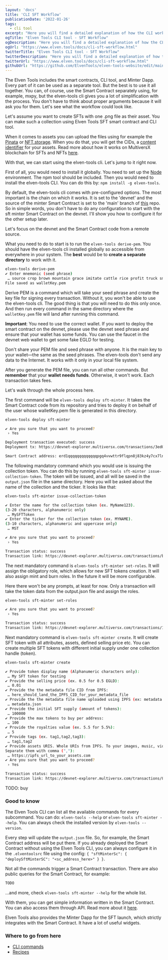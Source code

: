 ```yaml
---
layout: 'docs'
title: 'CLI SFT Workflow'
publicationDate: '2022-01-26'
tags:
  - cli tool
excerpt: "Here you will find a detailed explanation of how the CLI works with the SFT Minter smart contract."
ogTitle: "Elven Tools CLI tool - SFT Workflow"
ogDescription: "Here you will find a detailed explanation of how the CLI works with the SFT Minter smart contract."
ogUrl: "https://www.elven.tools/docs/cli-sft-workflow.html"
twitterTitle: "Elven Tools CLI tool - SFT Workflow"
twitterDescription: "Here you will find a detailed explanation of how the CLI works with the SFT Minter smart contract."
twitterUrl: "https://www.elven.tools/docs/cli-sft-workflow.html"
githubUrl: "https://github.com/ElvenTools/elven-tools-website/edit/main/src/docs/cli-sft-workflow.md"
---
```


The Elven Tools includes the smart contracts, CLI tool, and Minter Dapp. Every part of it can be used as a separate tool. But the best is to use it all together. You can, of course, use the Smart Contract separately using, for example, mxpy, but the elven-tools cli gives you a lot of simplification with the process. You don't have to think about proper arguments because it will ask you for them. Let's see what the workflow could look like.

Let's assume you want to create SFTs with one .png file as their asset. You can make such a collection using Elven Tools SFT smart contract and CLI tool.

When it comes to assets you can upload the files using for example the [Pinata](https://www.pinata.cloud/) or [NFT.storage](https://nft.storage/). When you do that, you will get the CIDs, a [content identifier](https://docs.ipfs.io/concepts/content-addressing/) for your assets. Read more about how it works on MultiversX blockchain for SFTs and NFTs [here](/docs/use-of-ipfs-in-the-multiversx-nft-ecosystem.html).

With that, we can start using the elven-tools cli. Let's jump to it right now.

First of all, you would need to install it globally. You need to set up the [Node](https://nodejs.org/en/) environment. The npm tool should be included. Then you would need to install the elven-tools CLI. You can do this by: `npm install -g elven-tools`.

By default, the elven-tools cli comes with pre-configured options. The most important is the chain on which it works. It is set to the 'devnet' and the source of the minter Smart Contract is set to the 'main' branch of [this](https://github.com/ElvenTools/elven-tools-sft-minter-sc) repo. So in simple words, you don't have to do any configuration to start with the sft minter Smart Contract on the devnet. I'll show you how to configure it for the other setup later.

Let's focus on the devnet and the Smart Contract code from a remote source.

What you need to do to start is to run the `elven-tools derive-pem`. You should have the elven-tools cli installed globally so accessible from everywhere in your system. The **best** would be to **create a separate directory** to work with it.

```bash
elven-tools derive-pem
✔ Enter mnemonic (seed phrase)
 … source crop brown mountain grace imitate cattle rice profit truck small soul castle prize tube spoil such topic code actor venue friend truck alien
File saved as walletKey.pem
```

Derive PEM is a command which will take your seed phrase and create the key file for signing every transaction. Without it, you won't be able to use the elven-tools cli. The good thing is that you will need to do this only once. And then run every command in the same directory where the `walletKey.pem` file will land after running this command.

**Important**: You need to use the correct wallet. If you want to deploy the smart contract on the devnet, please use the devnet seed phrase and ensure that your wallet has some funds. You can use the faucet in the devnet web wallet to get some fake EGLD for testing.

<div class="docs-error-box">
  Don't share your PEM file and seed phrase with anyone. It is the main key to your wallet—the same as the seed phrases. The elven-tools don't send any data to the Internet. It works with it only in your local file system.
</div>

After you generate the PEM file, you can run all other commands. But **remember** that your **wallet needs funds**. Otherwise, it won't work. Each transaction takes fees. 

Let's walk through the whole process here.

The first command will be `elven-tools deploy sft-minter`. It takes the Smart Contract code from its repository and tries to deploy it on behalf of the user whose walletKey.pem file is generated in this directory.

```bash
elven-tools deploy sft-minter

✔ Are you sure that you want to proceed?
 › Yes

Deployment transaction executed: success
Deployment tx: https://devnet-explorer.multiversx.com/transactions/3ed03f012b5bafbd1e3634ec37eab201d8fac087010b29ec9596fa4272ad47c9

Smart Contract address: erd1qqqqqqqqqqqqqpgq4vvwttr9flqpn8j83kz4y7cx7lnwvuys67es47jdmp
```

The following mandatory command which you would use is issuing the collection token. You can do this by running `elven-tools sft-minter issue-collection-token`. The token will be issued, and all will be saved in the `output.json` file in the same directory. Here you will be asked about the name of the collection and the ticker. It looks like that:

```bash
elven-tools sft-minter issue-collection-token

✔ Enter the name for the collection token (ex. MyName123). 
(3-20 characters, alphanumeric only)
 … MySFTToken
✔ Enter the ticker for the collection token (ex. MYNAME). 
(3-10 characters, alphanumeric and uppercase only)
 … MST

✔ Are you sure that you want to proceed?
 › Yes

Transaction status: success
Transaction link: https://devnet-explorer.multiversx.com/transactions/b4fca422919a102cec7be4270f21e9e11e2a9c323c7004dadac0ff4337962fa1
```

The next mandatory command is `elven-tools sft-minter set-roles`. It will assign the obligatory role, which allows for new SFT tokens creation. It will also assign mint and burn roles. In the future it will be more configurable. 

Here there won't be any prompts, at least for now. Only a transaction will take the token data from the output.json file and assign the roles.

```bash
elven-tools sft-minter set-roles

✔ Are you sure that you want to proceed?
 › Yes

Transaction status: success
Transaction link: https://devnet-explorer.multiversx.com/transactions/13338b54b7c278975be6745cb8384aba75264029e9aa2dc25105b7db1c572da3
```

Next mandatory command is `elven-tools sft-minter create`. It will create SFT token with all attributes, assets, defined selling price etc. You can create multiple SFT tokens with different initial supply under one collection handle (token).

```bash
elven-tools sft-minter create

✔ Provide token display name (Alphanumeric characters only):
 … My SFT token for testing 
✔ Provide the selling price (ex. 0.5 for 0.5 EGLD):
 … 0.01
✔ Provide the the metadata file CID from IPFS:
 … here_should_land_the_IPFS_CID_for_your_metadata_file
✔ Provide the the metadata file name uploaded using IPFS (ex: metadata.json):
 … metadata.json
✔ Provide the initial SFT supply (amount of tokens):
 … 100000
✔ Provide the max tokens to buy per address:
 … 100
✔ Provide the royalties value (ex. 5.5 for 5.5%):
 … 5
✔ Provide tags (ex. tag1,tag2,tag3):
 … tag1,tag2
✔ Provide assets URIS. Whole URIs from IPFS. To your images, music, video files.
Separate them with comma (","):
 … https://ipfs_url_to_your_assets.com
✔ Are you sure that you want to proceed?
 › Yes

Transaction status: success
Transaction link: https://devnet-explorer.multiversx.com/transactions/8fc21a08d62d2d1312add3a89d758b8e4610bf9ec1ac799def52c75ef80e4e7f
```




TODO: buy


### Good to know

The Elven Tools CLI can list all the available commands for every subcommand. You can do: `elven-tools --help` or `elven-tools sft-minter --help`. You can always check the installed version by `elven-tools --version`.

Every step will update the `output.json` file. So, for example, the Smart Contract address will be put there. If you already deployed the Smart Contract without using the Elven Tools CLI, you can always configure it in the `.elventoolsrc` file using the config: `{ "sftMinterSc": { "deploySftMinterSC": "<sc_address_here>" } }`.

Not all the commands trigger a Smart Contract transaction. There are also public queries for the Smart Contract, for example: 

```bash
TODO
```
...and more, check `elven-tools sft-minter --help` for the whole list.

With them, you can get simple information written in the Smart Contract. You can also access them through API. Read more about it [here](https://docs.multiversx.com/sdk-and-tools/rest-api/virtual-machine).

Elven Tools also provides the Minter Dapp for the SFT launch, which strictly integrates with the Smart Contract. It have a lot of useful widgets.

### Where to go from here

- [CLI commands](/docs/cli-commands.html)
- [Recipes](/docs/recipes.html)
